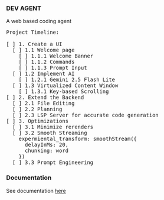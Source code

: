 ### DEV AGENT
A web based coding agent

<pre>
Project Timeline:

[ ] 1. Create a UI
  [ ] 1.1 Welcome page
    [ ] 1.1.1 Welcome Banner
    [ ] 1.1.2 Commands
    [ ] 1.1.3 Prompt Input
  [ ] 1.2 Implement AI
    [ ] 1.2.1 Gemini 2.5 Flash Lite
  [ ] 1.3 Virtualized Content Window
    [ ] 1.3.1 Key-based Scrolling
[ ] 2. Extend the Backend
  [ ] 2.1 File Editing
  [ ] 2.2 Planning
  [ ] 2.3 LSP Server for accurate code generation
[ ] 3. Optimizations
  [ ] 3.1 Minimize rerenders
  [ ] 3.2 Smooth Streaming
    expermiental_transform: smoothStream({
      delayInMs: 20,
      chunking: word
    })
  [ ] 3.3 Prompt Engineering
</pre>

### Documentation
See documentation [here](https://magdalanychase.github.io/dev-agent/)
